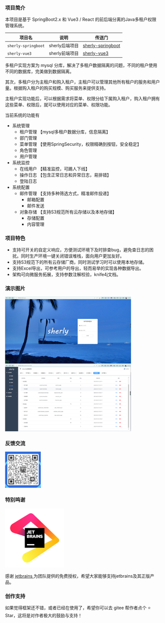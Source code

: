 ###  项目简介

本项目是基于 SpringBoot2.x 和 Vue3 / React 的前后端分离的Java多租户权限管理系统。

| 项目名              | 说明           | 传送门                                                       |
| ------------------- | -------------- | ------------------------------------------------------------ |
| `sherly-springboot` | sherly后端项目 | <a rel="nofollow noreferrer" target="_blank" href="https://gitee.com/guzi499/sherly-springboot">sherly-springboot </a> |
| `sherly-vue3`       | sherly前端项目 | <a rel="nofollow noreferrer" target="_blank" href="https://gitee.com/guzi499/sherly-vue3">sherly-vue3 </a> |

多租户实现方案为 mysql 分库，解决了多租户数据隔离的问题，不同的租户使用不同的数据库，完美做到数据隔离。

其次，多租户分为主租户和购入租户，主租户可以管理其他所有租户的服务和用户量。根据购入租户的购买规模、购买服务来提供支持。

主租户实现功能后，可以根据需求将菜单、权限分给下属购入租户，购入租户拥有这些菜单、权限后，就可以使用对应的菜单、权限功能。

当前系统的功能有

- 系统管理
  - 租户管理 【mysql多租户数据分库，信息隔离】
  - 部门管理
  - 菜单管理 【使用SpringSecurity，权限精确到按钮，安全稳定】
  - 角色管理
  - 用户管理
- 系统监控
  - 在线用户 【精准监控，可踢人下线】
  - 操作日志 【包含正常日志和异常日志，易排错】
  - 登陆日志
- 系统配置
  - 邮件管理 【支持多种筛选方式，精准邮件投递】
    - 邮箱配置
    - 邮件发送
  - 对象存储 【支持S3规范所有云存储以及本地存储】
    - 存储配置
    - 内容管理

### 项目特色

- 支持可开关的自定义响应，方便测试环境下及时排查bug，避免查日志的困扰。同时生产环境一键关闭错误堆栈，面向用户更加友好。
- 支持S3规范下的所有云存储厂商，同时测试学习时可以使用本地存储。
- 支持Excel导出，可参考用户的导出，轻而易举的实现各种数据导出。
- 架构可向微服务拓展，支持参数注解校验，knife4j文档。

### 演示图片

<img src="assets/login.png" alt="image-20200927095842317" style="zoom:40%;" />



<img src="assets/menu.png" alt="image-20200927095842317" style="zoom:40%;" />

###  反馈交流

<img src="assets/wx.jpg" alt="image-20200927095842317" style="zoom:20%;" />

###  特别鸣谢

<img src="assets/jb_beam.png" alt="image-20200927095842317" style="zoom:20%;" />

感谢 <a rel="nofollow noreferrer" target="_blank" href="https://gitee.com/link?target=https%3A%2F%2Fjb.gg%2FOpenSourceSupport%2F%3Ffrom%3Dsherly-springboot">jetbrains </a>为团队提供的免费授权，希望大家能够支持jetbrains及其正版产品。

###  创作支持

如果觉得框架还不错，或者已经在使用了，希望你可以去 gitee 帮作者点个 ⭐ Star，这将是对作者极大的鼓励与支持！